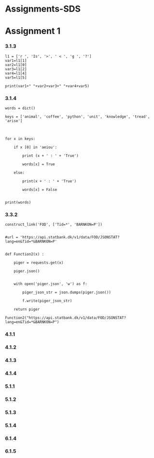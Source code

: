 # Assignments-SDS

# Assignment 1

### 3.1.3
    l1 = ['r ', 'Is', '>', ' < ', 'g ', '?']
    var1=l1[1]
    var2=l1[0]
    var3=l1[2]
    var4=l1[4]
    var5=l1[5]

    print(var1+" "+var2+var3+" "+var4+var5)

### 3.1.4


    words = dict()

    keys = ['animal', 'coffee', 'python', 'unit', 'knowledge', 'tread', 'arise']
​
    
    for x in keys:
        
        if x [0] in 'aeiou':
               
            print (x + ' : ' + 'True')
        
            words[x] = True
        
        else:
            
            print(x + ' : ' + 'True')
            
            words[x] = False
        

    print(words)

### 3.3.2
    
    construct_link('FOD', ['Tid=*', 'BARNKON=P'])
    

    #url = 'https://api.statbank.dk/v1/data/FOD/JSONSTAT?lang=en&Tid=*&BARNKON=P'

    
    def Function2(x) :
    
        piger = requests.get(x)
    
        piger.json()

     
        with open('piger.json', 'w') as f:
            
            piger_json_str = json.dumps(piger.json())
        
            f.write(piger_json_str)
    
        return piger

    Function2("https://api.statbank.dk/v1/data/FOD/JSONSTAT?lang=en&Tid=*&BARNKON=P")   
    


### 4.1.1

### 4.1.2

### 4.1.3

### 4.1.4

### 5.1.1

### 5.1.2

### 5.1.3

### 5.1.4

### 6.1.4

### 6.1.5

